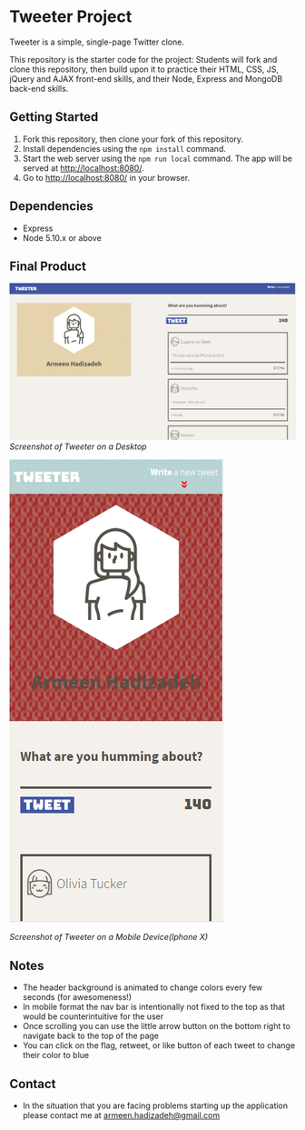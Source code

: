 # Tweeter Project

Tweeter is a simple, single-page Twitter clone.

This repository is the starter code for the project: Students will fork and clone this repository, then build upon it to practice their HTML, CSS, JS, jQuery and AJAX front-end skills, and their Node, Express and MongoDB back-end skills.

## Getting Started

1. Fork this repository, then clone your fork of this repository.
2. Install dependencies using the `npm install` command.
3. Start the web server using the `npm run local` command. The app will be served at <http://localhost:8080/>.
4. Go to <http://localhost:8080/> in your browser.

## Dependencies

- Express
- Node 5.10.x or above

## Final Product 

!["Screenshot of Tweeter on Desktops"](https://github.com/arms1997/tweeter/blob/master/docs/desktop-view.PNG?raw=true)
*Screenshot of Tweeter on a Desktop*

!["Screenshot of Tweeter on Mobile Devices(Iphone X)](https://github.com/arms1997/tweeter/blob/master/docs/iphoneX-view.PNG?raw=true)

*Screenshot of Tweeter on a Mobile Device(Iphone X)*

## Notes 

- The header background is animated to change colors every few seconds (for awesomeness!)
- In mobile format the nav bar is intentionally not fixed to the top as that would be counterintuitive for the user 
- Once scrolling you can use the little arrow button on the bottom right to navigate back to the top of the page
- You can click on the flag, retweet, or like button of each tweet to change their color to blue

## Contact

- In the situation that you are facing problems starting up the application please contact me at armeen.hadizadeh@gmail.com